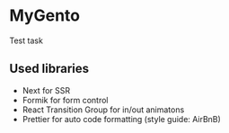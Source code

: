 # MyGento
Test task

## Used libraries
* Next for SSR
* Formik for form control
* React Transition Group for in/out animatons
* Prettier for auto code formatting (style guide: AirBnB)
